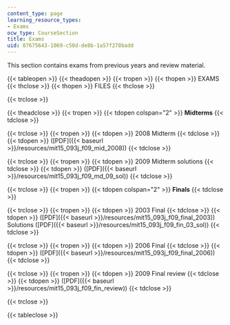 ```yaml
---
content_type: page
learning_resource_types:
- Exams
ocw_type: CourseSection
title: Exams
uid: 87675643-1069-c50d-de8b-1a57f278badd
---
```


This section contains exams from previous years and review material.

{{< tableopen >}}
{{< theadopen >}}
{{< tropen >}}
{{< thopen >}}
EXAMS
{{< thclose >}}
{{< thopen >}}
FILES
{{< thclose >}}

{{< trclose >}}

{{< theadclose >}}
{{< tropen >}}
{{< tdopen colspan="2" >}}
**Midterms**
{{< tdclose >}}

{{< trclose >}}
{{< tropen >}}
{{< tdopen >}}
2008 Midterm
{{< tdclose >}}
{{< tdopen >}}
([PDF]({{< baseurl >}}/resources/mit15_093j_f09_mid_2008))
{{< tdclose >}}

{{< trclose >}}
{{< tropen >}}
{{< tdopen >}}
2009 Midterm solutions
{{< tdclose >}}
{{< tdopen >}}
([PDF]({{< baseurl >}}/resources/mit15_093j_f09_md_09_sol))
{{< tdclose >}}

{{< trclose >}}
{{< tropen >}}
{{< tdopen colspan="2" >}}
**Finals**
{{< tdclose >}}

{{< trclose >}}
{{< tropen >}}
{{< tdopen >}}
2003 Final
{{< tdclose >}}
{{< tdopen >}}
([PDF]({{< baseurl >}}/resources/mit15_093j_f09_final_2003))  
Solutions ([PDF]({{< baseurl >}}/resources/mit15_093j_f09_fin_03_sol))
{{< tdclose >}}

{{< trclose >}}
{{< tropen >}}
{{< tdopen >}}
2006 Final
{{< tdclose >}}
{{< tdopen >}}
([PDF]({{< baseurl >}}/resources/mit15_093j_f09_final_2006))
{{< tdclose >}}

{{< trclose >}}
{{< tropen >}}
{{< tdopen >}}
2009 Final review
{{< tdclose >}}
{{< tdopen >}}
([PDF]({{< baseurl >}}/resources/mit15_093j_f09_fin_review))
{{< tdclose >}}

{{< trclose >}}

{{< tableclose >}}